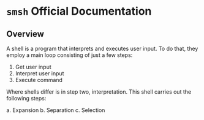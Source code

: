 `smsh` Official Documentation
===========================

Overview
--------

A shell is a program that interprets and executes user input.
To do that, they employ a main loop consisting of just a few steps:

1. Get user input
2. Interpret user input
3. Execute command

Where shells differ is in step two, interpretation.
This shell carries out the following steps:

a. Expansion
b. Separation
c. Selection


